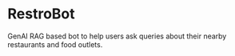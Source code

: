 # RestroBot
GenAI RAG based bot to help users ask queries about their nearby restaurants and food outlets.
